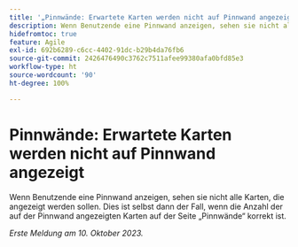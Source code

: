 ```yaml
---
title: '„Pinnwände: Erwartete Karten werden nicht auf Pinnwand angezeigt“'
description: Wenn Benutzende eine Pinnwand anzeigen, sehen sie nicht alle Karten, die angezeigt werden sollen. Dies ist selbst dann der Fall, wenn die Anzahl der auf der Pinnwand angezeigten Karten auf der Seite „Pinnwände“ korrekt ist.
hidefromtoc: true
feature: Agile
exl-id: 692b6289-c6cc-4402-91dc-b29b4da76fb6
source-git-commit: 2426476490c3762c7511afee99380afa0bfd85e3
workflow-type: ht
source-wordcount: '90'
ht-degree: 100%

---
```


# Pinnwände: Erwartete Karten werden nicht auf Pinnwand angezeigt

Wenn Benutzende eine Pinnwand anzeigen, sehen sie nicht alle Karten, die angezeigt werden sollen. Dies ist selbst dann der Fall, wenn die Anzahl der auf der Pinnwand angezeigten Karten auf der Seite „Pinnwände“ korrekt ist.

_Erste Meldung am 10. Oktober 2023._
